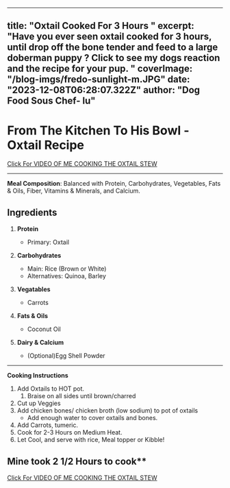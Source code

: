 ---
title: "Oxtail Cooked For 3 Hours "
excerpt: "Have you ever seen oxtail cooked for 3 hours, until drop off the bone tender and feed to a large doberman puppy ? Click to see my dogs reaction and the recipe for your pup. "
coverImage: "/blog-imgs/fredo-sunlight-m.JPG"
date: "2023-12-08T06:28:07.322Z"
author: "Dog Food Sous Chef- lu"
-----

# From The Kitchen To His Bowl - Oxtail Recipe 
[Click For VIDEO OF ME COOKING THE OXTAIL STEW ](https://youtube.com/shorts/9Hqf2vEZNjs?si=N6wQSF9rYWZWExuw)

-------
**Meal Composition**: Balanced with Protein, Carbohydrates, Vegetables, Fats & Oils, Fiber, Vitamins & Minerals, and Calcium.

## Ingredients

1. **Protein**
   - Primary: Oxtail
  

2. **Carbohydrates**
   - Main: Rice (Brown or White)
   - Alternatives: Quinoa, Barley

3. **Vegatables**
   - Carrots 
   

4. **Fats & Oils**
   - Coconut Oil 

5. **Dairy & Calcium**
   - (Optional)Egg Shell Powder 



-------------
 **Cooking Instructions** 


1. Add Oxtails to HOT pot. 
   1. Braise on all sides until brown/charred 
2. Cut up Veggies 
3. Add chicken bones/ chicken broth (low sodium) to pot of oxtails 
   - Add enough water to cover oxtails and bones. 
4. Add Carrots, tumeric.
5. Cook for 2-3 Hours on Medium Heat. 
6. Let Cool, and serve with rice, Meal topper or Kibble!

## Mine took 2 1/2 Hours to cook** 

[Click For VIDEO OF ME COOKING THE OXTAIL STEW ](https://youtube.com/shorts/9Hqf2vEZNjs?si=N6wQSF9rYWZWExuw)

